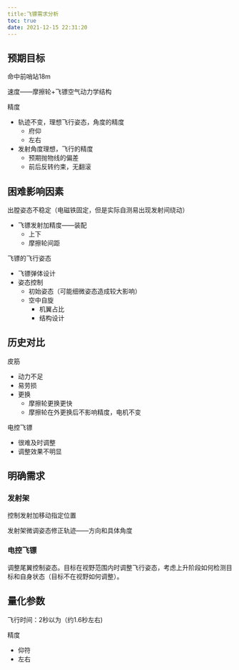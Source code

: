 ```yaml
---
title:飞镖需求分析
toc: true
date: 2021-12-15 22:31:20
---
```


## 预期目标

命中前哨站18m

速度——摩擦轮+飞镖空气动力学结构

精度

- 轨迹不变，理想飞行姿态，角度的精度
  - 府仰
  - 左右
- 发射角度理想，飞行的精度
  - 预期抛物线的偏差
  - 前后反转约束，无翻滚

## 困难影响因素

出膛姿态不稳定（电磁铁固定，但是实际自测易出现发射间绕动）

- 飞镖发射加精度——装配
  - 上下
  - 摩擦轮间距

飞镖的飞行姿态

- 飞镖弹体设计
- 姿态控制
  - 初始姿态（可能细微姿态造成较大影响）
  - 空中自旋
    - 机翼占比
    - 结构设计

## 历史对比

皮筋

- 动力不足
- 易劳损
- 更换
  - 摩擦轮更换更快
  - 摩擦轮在外更换后不影响精度，电机不变

电控飞镖

- 很难及时调整
- 调整效果不明显

## 明确需求

### 发射架

控制发射加移动指定位置

发射架微调姿态修正轨迹——方向和具体角度

### 电控飞镖

调整尾翼控制姿态。目标在视野范围内时调整飞行姿态，考虑上升阶段如何检测目标和自身状态（目标不在视野如何调整）。

## 量化参数

飞行时间：2秒以为（约1.6秒左右)

精度

- 仰符
- 左右

